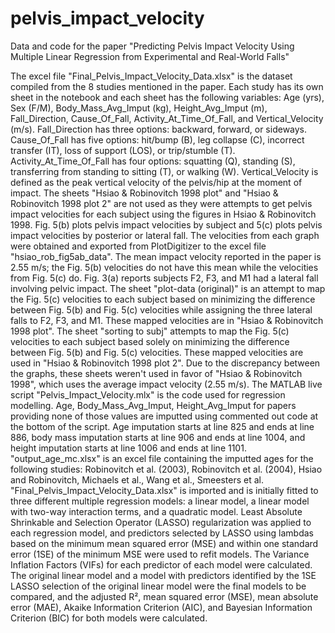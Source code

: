 # pelvis_impact_velocity
Data and code for the paper "Predicting Pelvis Impact Velocity Using Multiple Linear Regression from Experimental and Real-World Falls"

The excel file "Final_Pelvis_Impact_Velocity_Data.xlsx" is the dataset compiled from the 8 studies mentioned in the paper. Each study has its own sheet in the notebook and each sheet has the following variables: Age (yrs), Sex (F/M), Body_Mass_Avg_Imput (kg), Height_Avg_Imput (m), Fall_Direction, Cause_Of_Fall, Activity_At_Time_Of_Fall, and Vertical_Velocity (m/s). Fall_Direction has three options: backward, forward, or sideways. Cause_Of_Fall has five options: hit/bump (B), leg collapse (C), incorrect transfer (IT), loss of support (LOS), or trip/stumble (T). Activity_At_Time_Of_Fall has four options: squatting (Q), standing (S), transferring from standing to sitting (T), or walking (W). Vertical_Velocity is defined as the peak vertical velocity of the pelvis/hip at the moment of impact.
The sheets "Hsiao & Robinovitch 1998 plot" and "Hsiao & Robinovitch 1998 plot 2" are not used as they were attempts to get pelvis impact velocities for each subject using the figures in Hsiao & Robinovitch 1998. Fig. 5(b) plots pelvis impact velocities by subject and 5(c) plots pelvis impact velocities by posterior or lateral fall. The velocities from each graph were obtained and exported from PlotDigitizer to the excel file "hsiao_rob_fig5ab_data". The mean impact velocity reported in the paper is 2.55 m/s; the Fig. 5(b) velocities do not have this mean while the velocities from Fig. 5(c) do. Fig. 3(a) reports subjects F2, F3, and M1 had a lateral fall involving pelvic impact. The sheet "plot-data (original)" is an attempt to map the Fig. 5(c) velocities to each subject based on minimizing the difference between Fig. 5(b) and Fig. 5(c) velocities while assigning the three lateral falls to F2, F3, and M1. These mapped velocities are in "Hsiao & Robinovitch 1998 plot". The sheet "sorting to subj" attempts to map the Fig. 5(c) velocities to each subject based solely on minimizing the difference between Fig. 5(b) and Fig. 5(c) velocities. These mapped velocities are used in "Hsiao & Robinovitch 1998 plot 2". Due to the discrepancy between the graphs, these sheets weren't used in favor of "Hsiao & Robinovitch 1998", which uses the average impact velocity (2.55 m/s).
The MATLAB live script "Pelvis_Impact_Velocity.mlx" is the code used for regression modelling. Age, Body_Mass_Avg_Imput, Height_Avg_Imput for papers providing none of those values are imputted using commented out code at the bottom of the script. Age imputation starts at line 825 and ends at line 886, body mass imputation starts at line 906 and ends at line 1004, and height imputation starts at line 1006 and ends at line 1101. "output_age_mc.xlsx" is an excel file containing the imputted ages for the following studies: Robinovitch et al. (2003), Robinovitch et al. (2004), Hsiao and Robinovitch, Michaels et al., Wang et al., Smeesters et al. "Final_Pelvis_Impact_Velocity_Data.xlsx" is imported and is initially fitted to three different multiple regression models: a linear model, a linear model with two-way interaction terms, and a quadratic model. Least Absolute Shrinkable and Selection Operator (LASSO) regularization was applied to each regression model, and predictors selected by LASSO using lambdas based on the minimum mean squared error (MSE) and within one standard error (1SE) of the minimum MSE were used to refit models. The Variance Inflation Factors (VIFs) for each predictor of each model were calculated. The original linear model and a model with predictors identified by the 1SE LASSO selection of the original linear model were the final models to be compared, and the adjusted R², mean squared error (MSE), mean absolute error (MAE), Akaike Information Criterion (AIC), and Bayesian Information Criterion (BIC) for both models were calculated.
